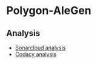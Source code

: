 # Polygon-AleGen

## Analysis

*  [Sonarcloud analysis](https://sonarcloud.io/project/overview?id=PRIS2_Polygon-AleGen)
*  [Codacy analysis](https://app.codacy.com/gh/PRIS2/Polygon-AleGen)

